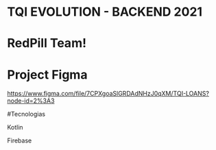 # TQI EVOLUTION - BACKEND 2021

# RedPill Team!

# Project Figma
https://www.figma.com/file/7CPXgoaSlGRDAdNHzJ0qXM/TQI-LOANS?node-id=2%3A3


#Tecnologias

Kotlin

Firebase

